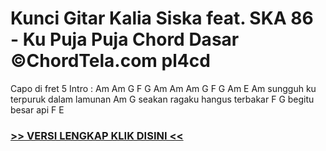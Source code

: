 
 # Kunci Gitar Kalia Siska feat. SKA 86 - Ku Puja Puja Chord Dasar ©ChordTela.com pl4cd


Capo di fret 5 Intro : Am Am G F G Am Am Am G F G Am E Am sungguh ku terpuruk dalam lamunan Am G seakan ragaku hangus terbakar F G begitu besar api F E

###  <a href="https://shortlighzx.web.app?sq=Kunci Gitar Kalia Siska feat. SKA 86 - Ku Puja Puja Chord Dasar ©ChordTela.com"> >> VERSI LENGKAP KLIK DISINI << </a>
